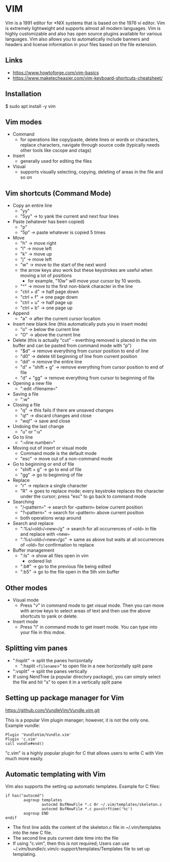 # VIM

Vim is a 1991 editor for \*NIX systems that is based on the 1976 vi editor. Vim is extremely lightweight and supports almost all modern languages. Vim is highly customizable and also has open source plugins available for various languages. Vim also allows you to automatically include banners and headers and license information in your files based on the file extension.

## Links

- https://www.howtoforge.com/vim-basics
- https://www.maketecheasier.com/vim-keyboard-shortcuts-cheatsheet/

## Installation

\$ sudo apt install -y vim

## Vim modes

- Command
  - for operations like copy/paste, delete lines or words or characters, replace characters, navigate through source code (typically needs other tools like cscope and ctags)
- Insert
  - generally used for editing the files
- Visual
  - supports visually selecting, copying, deleting of areas in the file and so on

## Vim shortcuts (Command Mode)

- Copy an entire line
  - "yy"
  - "5yy" -> to yank the current and next four lines
- Paste (whatever has been copied)
  - "p"
  - "5p" -> paste whatever is copied 5 times
- Move
  - "h" -> move right
  - "l" -> move left
  - "k" -> move up
  - "j" -> move left
  - "w" -> move to the start of the next word
  - the arrow keys also work but these keystrokes are useful when moving a lot of positions
    - for example, "10w" will move your cursor by 10 words.
  - "^" -> move to the first non-blank character in the line
  - "ctrl + d" -> half page down
  - "ctrl + f" -> one page down
  - "ctrl + u" -> half page up
  - "ctrl + b" -> one page up
- Append
  - "a" -> after the current cursor location
- Insert new blank line (this automatically puts you in insert mode)
  - "o" -> below the current line
  - "O" -> above the current line
- Delete (this is actually "cut" - everthing removed is placed in the vim buffer and can be pasted from command mode with "p")
  - "\$d" -> remove everything from cursor position to end of line
  - "d0" -> delete till beginning of line from current position
  - "dd" -> remove the entire line
  - "d" + "shift + g" -> remove everything from cursor position to end of file
  - "d" + "gg" -> remove everything from cursor to beginning of file
- Opening a new file
  - ":edit `<`filename`>`"
- Saving a file
  - ":w"
- Closing a file
  - "q" -> this fails if there are unsaved changes
  - "q!" -> discard changes and close
  - "wq!" -> save and close
- Undoing the last change
  - "u" or ":u"
- Go to line
  - ":`<`line number`>`"
- Moving out of insert or visual mode
  - Command mode is the default mode
  - "esc" -> move out of a non-command mode
- Go to beginning or end of file
  - "shift + g" -> go to end of file
  - "gg" -> go to beginning of file
- Replace
  - "r" -> replace a single character
  - "R" -> goes to replace mode; every keystroke replaces the character under the cursor; press "esc" to go back to command mode
- Searching
  - "/`<`pattern`>`" -> search for `<`pattern`>` below current position
  - "?`<`pattern`>`" -> search for `<`pattern`>` above current position
  - both operations wrap around
- Search and replace
  - ":%s/`<`old`>`/`<`new`>`/g" -> search for all occurrences of `<`old`>` in file and replace with `<`new`>`
  - ":%s/`<`old`>`/`<`new`>`/gc" -> same as above but waits at all occurrences of `<`old`>` for confirmation to replace
- Buffer management
  - ":ls" -> show all files open in vim
    - ordered list
  - ":b#" -> go to the previous file being edited
  - ":b5" -> go to the file open in the 5th vim buffer

## Other modes

- Visual mode
  - Press "v" in command mode to get visual mode. Then you can move with arrow keys to select areas of text and then use the above shortcuts to yank or delete.
- Insert mode
  - Press "i" in command mode to get insert mode. You can type into your file in this mdoe.

## Splitting vim panes

- ":hsplit" -> split the panes horizontally
  - ":hsplit `<filename`>" to open file in a new horizontally split pane
- ":vsplit" -> split the panes vertically
- If using NerdTree (a popular directory package), you can simply select the file and hit "s" to open it in a vertically split pane

## Setting up package manager for Vim

https://github.com/VundleVim/Vundle.vim.git

This is a popular Vim plugin manager; however, it is not the only one.
Example vundle:

```
Plugin 'VundleVim/Vundle.vim'
Plugin 'c.vim'
call vundle#end()
```

"c.vim" is a highly popular plugin for C that allows users to write C with Vim much more easily.

## Automatic templating with Vim

Vim also supports the setting up automatic templates.
Example for C files:

```
if has("autocmd")
        augroup templates
                autocmd BufNewFile *.c 0r ~/.vim/templates/skeleton.c
                autocmd BufNewFile *.c pu=strftime('%c')
        augroup END
endif
```

- The first line adds the content of the skeleton.c file in ~/.vim/templates into the new C file.
- The second line puts current date time into the file
- If using "c.vim", then this is not required; Users can use ~/.vim/bundle/c.vim/c-support/templates/Templates file to set up templating.
